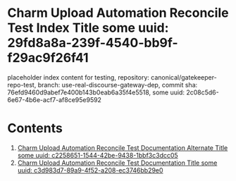 # Charm Upload Automation Reconcile Test Index Title some uuid: 29fd8a8a-239f-4540-bb9f-f29ac9f26f41
 placeholder index content for testing,  repository: canonical/gatekeeper-repo-test,  branch: use-real-discourse-gateway-dep,  commit sha: 76efd9460d9abef7e400b143b0eab6a35f4e5518,  some uuid: 2c08c5d6-6e67-4b6e-acf7-af8ce95e9592

# Contents

1. [Charm Upload Automation Reconcile Test Documentation Alternate Title some uuid: c2258651-1544-42be-9438-1bbf3c3dcc05](alternate-doc.md)
1. [Charm Upload Automation Reconcile Test Documentation Title some uuid: c3d983d7-89a9-4f52-a208-ec3746bb29e0](doc.md)